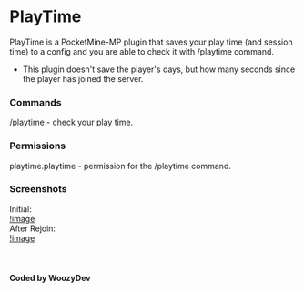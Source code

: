 # PlayTime

PlayTime is a PocketMine-MP plugin that saves your play time (and session time) to a config and you are able to check it with /playtime command.
* This plugin doesn't save the player's days, but how many seconds since the player has joined the server.

### Commands
/playtime - check your play time.

### Permissions
playtime.playtime - permission for the /playtime command.

### Screenshots
Initial: <br>
[!image](/imgs/first-time.png)<br>
After Rejoin: <br>
[!image](/imgs/after-rejoin.png)
<br>
<br>
<br>
#### Coded by WoozyDev